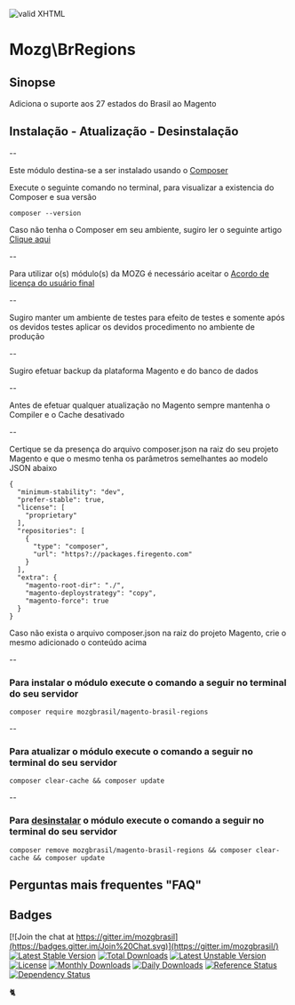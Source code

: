 [checkmark]: https://raw.githubusercontent.com/mozgbrasil/mozgbrasil.github.io/master/assets/images/logos/logo_32_32.png "MOZG"
![valid XHTML][checkmark]

[getcomposer]: https://getcomposer.org/
[uninstall-mods]: https://getcomposer.org/doc/03-cli.md#remove
[artigo-composer]: http://mozg.com.br/ubuntu/composer
[ioncube-loader]: http://www.ioncube.com/loaders.php
[acordo]: http://mozg.com.br/acordo-licenca-usuario-final/

# Mozg\BrRegions

## Sinopse

Adiciona o suporte aos 27 estados do Brasil ao Magento

## Instalação - Atualização - Desinstalação

--

Este módulo destina-se a ser instalado usando o [Composer][getcomposer]

Execute o seguinte comando no terminal, para visualizar a existencia do Composer e sua versão

	composer --version

Caso não tenha o Composer em seu ambiente, sugiro ler o seguinte artigo [Clique aqui][artigo-composer]

--

Para utilizar o(s) módulo(s) da MOZG é necessário aceitar o [Acordo de licença do usuário final][acordo]

--

Sugiro manter um ambiente de testes para efeito de testes e somente após os devidos testes aplicar os devidos procedimento no ambiente de produção

--

Sugiro efetuar backup da plataforma Magento e do banco de dados

--

Antes de efetuar qualquer atualização no Magento sempre mantenha o Compiler e o Cache desativado

--

Certique se da presença do arquivo composer.json na raiz do seu projeto Magento e que o mesmo tenha os parâmetros semelhantes ao modelo JSON abaixo

	{
	  "minimum-stability": "dev",
	  "prefer-stable": true,
	  "license": [
	    "proprietary"
	  ],
	  "repositories": [
	    {
	      "type": "composer",
	      "url": "https?://packages.firegento.com"
	    }
	  ],
	  "extra": {
	    "magento-root-dir": "./",
	    "magento-deploystrategy": "copy",
	    "magento-force": true
	  }
	}

Caso não exista o arquivo composer.json na raiz do projeto Magento, crie o mesmo adicionado o conteúdo acima

--

### Para instalar o módulo execute o comando a seguir no terminal do seu servidor

    composer require mozgbrasil/magento-brasil-regions

-- 

### Para atualizar o módulo execute o comando a seguir no terminal do seu servidor

    composer clear-cache && composer update

--

### Para [desinstalar][uninstall-mods] o módulo execute o comando a seguir no terminal do seu servidor

    composer remove mozgbrasil/magento-brasil-regions && composer clear-cache && composer update

## Perguntas mais frequentes "FAQ"



## Badges

[![Join the chat at https://gitter.im/mozgbrasil](https://badges.gitter.im/Join%20Chat.svg)](https://gitter.im/mozgbrasil/)
[![Latest Stable Version](https://poser.pugx.org/mozgbrasil/magento-brasil-regions/v/stable)](https://packagist.org/packages/mozgbrasil/magento-brasil-regions)
[![Total Downloads](https://poser.pugx.org/mozgbrasil/magento-brasil-regions/downloads)](https://packagist.org/packages/mozgbrasil/magento-brasil-regions)
[![Latest Unstable Version](https://poser.pugx.org/mozgbrasil/magento-brasil-regions/v/unstable)](https://packagist.org/packages/mozgbrasil/magento-brasil-regions)
[![License](https://poser.pugx.org/mozgbrasil/magento-brasil-regions/license)](https://packagist.org/packages/mozgbrasil/magento-brasil-regions)
[![Monthly Downloads](https://poser.pugx.org/mozgbrasil/magento-brasil-regions/d/monthly)](https://packagist.org/packages/mozgbrasil/magento-brasil-regions)
[![Daily Downloads](https://poser.pugx.org/mozgbrasil/magento-brasil-regions/d/daily)](https://packagist.org/packages/mozgbrasil/magento-brasil-regions)
[![Reference Status](https://www.versioneye.com/php/mozgbrasil:magento-brasil-regions/reference_badge.svg?style=flat-square)](https://www.versioneye.com/php/mozgbrasil:magento-brasil-regions/references)
[![Dependency Status](https://www.versioneye.com/php/mozgbrasil:magento-brasil-regions/1.0.0/badge?style=flat-square)](https://www.versioneye.com/php/mozgbrasil:magento-brasil-regions/1.0.0)

:cat2: